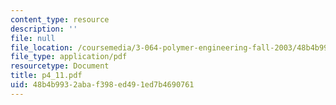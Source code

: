 ```yaml
---
content_type: resource
description: ''
file: null
file_location: /coursemedia/3-064-polymer-engineering-fall-2003/48b4b9932abaf398ed491ed7b4690761_p4_11.pdf
file_type: application/pdf
resourcetype: Document
title: p4_11.pdf
uid: 48b4b993-2aba-f398-ed49-1ed7b4690761
---
```

